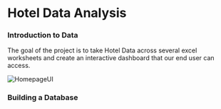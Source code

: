 # Hotel Data Analysis

### Introduction to Data

The goal of the project is to take Hotel Data across several excel worksheets and create an interactive dashboard that our end user can access.

![HomepageUI](./Images/PowerBI.PNG=250x250)

### Building a Database
